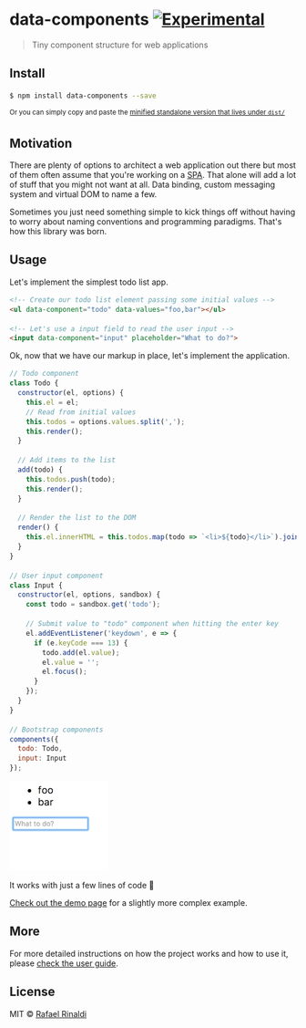 [demo-url]: https://rafaelrinaldi.github.io/data-components
[dist-url]: https://raw.githubusercontent.com/rafaelrinaldi/data-components/master/dist/index.min.js
[spa]: https://en.wikipedia.org/wiki/Single-page_application
[url]: http://rinaldi.io

# data-components [![Experimental](https://img.shields.io/badge/stability-experimental-orange.svg?style=flat-square)](/FAQ.md#what-does-unstable-mean-)

> Tiny component structure for web applications

## Install

```sh
$ npm install data-components --save
```

<sup>Or you can simply copy and paste the [minified standalone version that lives under `dist/`][dist-url]</sup>

## Motivation

There are plenty of options to architect a web application out there but most of them often assume that you're working on a [SPA][spa]. That alone will add a lot of stuff that you might not want at all. Data binding, custom messaging system and virtual DOM to name a few.

Sometimes you just need something simple to kick things off without having to worry about naming conventions and programming paradigms. That's how this library was born.

## Usage

Let's implement the simplest todo list app.

```html
<!-- Create our todo list element passing some initial values -->
<ul data-component="todo" data-values="foo,bar"></ul>

<!-- Let's use a input field to read the user input -->
<input data-component="input" placeholder="What to do?">
```

Ok, now that we have our markup in place, let's implement the application.

```js
// Todo component
class Todo {
  constructor(el, options) {
    this.el = el;
    // Read from initial values
    this.todos = options.values.split(',');
    this.render();
  }

  // Add items to the list
  add(todo) {
    this.todos.push(todo);
    this.render();
  }

  // Render the list to the DOM
  render() {
    this.el.innerHTML = this.todos.map(todo => `<li>${todo}</li>`).join('');
  }
}

// User input component
class Input {
  constructor(el, options, sandbox) {
    const todo = sandbox.get('todo');

    // Submit value to "todo" component when hitting the enter key
    el.addEventListener('keydown', e => {
      if (e.keyCode === 13) {
        todo.add(el.value);
        el.value = '';
        el.focus();
      }
    });
  }
}

// Bootstrap components
components({
  todo: Todo,
  input: Input
});
```

![demo](./demo.gif)

It works with just a few lines of code :tada:

[Check out the demo page][demo-url] for a slightly more complex example.

## More

For more detailed instructions on how the project works and how to use it, please [check the user guide](/GUIDE.md).

## License

MIT © [Rafael Rinaldi][url]
